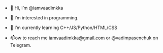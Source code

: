 - 👋 Hi, I’m @iamvaadimkka
- 👀 I’m interested in programming.
- 🌱 I’m currently learning C++/JS/Python/HTML/CSS

- 📫ow to reach me iamvaadimkka@gmail.com or @vadimpasenchuk on Telegram.

<!---
iamvaadimkka/iamvaadimkka is a ✨ special ✨ repository because its `README.md` (this file) appears on your GitHub profile.
You can click the Preview link to take a look at your changes.
--->
